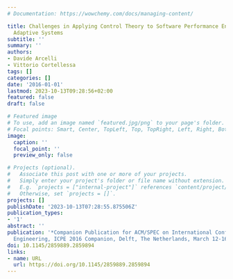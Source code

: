 ```yaml
---
# Documentation: https://wowchemy.com/docs/managing-content/

title: Challenges in Applying Control Theory to Software Performance Engineering for
  Adaptive Systems
subtitle: ''
summary: ''
authors:
- Davide Arcelli
- Vittorio Cortellessa
tags: []
categories: []
date: '2016-01-01'
lastmod: 2023-10-13T09:28:56+02:00
featured: false
draft: false

# Featured image
# To use, add an image named `featured.jpg/png` to your page's folder.
# Focal points: Smart, Center, TopLeft, Top, TopRight, Left, Right, BottomLeft, Bottom, BottomRight.
image:
  caption: ''
  focal_point: ''
  preview_only: false

# Projects (optional).
#   Associate this post with one or more of your projects.
#   Simply enter your project's folder or file name without extension.
#   E.g. `projects = ["internal-project"]` references `content/project/deep-learning/index.md`.
#   Otherwise, set `projects = []`.
projects: []
publishDate: '2023-10-13T07:28:55.875506Z'
publication_types:
- '1'
abstract: ''
publication: '*Companion Publication for ACM/SPEC on International Conference on Performance
  Engineering, ICPE 2016 Companion, Delft, The Netherlands, March 12-16, 2016*'
doi: 10.1145/2859889.2859894
links:
- name: URL
  url: https://doi.org/10.1145/2859889.2859894
---
```

